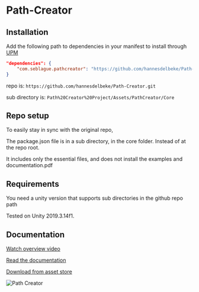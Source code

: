 # Path-Creator

## Installation

Add the following path to dependencies in your manifest to install through [UPM](https://docs.unity3d.com/Packages/com.unity.package-manager-ui@1.8/manual/index.html)
    
```json
"dependencies": {
    "com.seblague.pathcreator": "https://github.com/hannesdelbeke/Path-Creator.git?path=/Path%20Creator%20Project/Assets/PathCreator/Core",  
}
```

repo is: `https://github.com/hannesdelbeke/Path-Creator.git`

sub directory is: `Path%20Creator%20Project/Assets/PathCreator/Core`

## Repo setup 

To easily stay in sync with the original repo,

The package.json file is in a sub directory, in the core folder. Instead of at the repo root.

It includes only the essential files, and does not install the examples and documentation.pdf

## Requirements

You need a unity version that supports sub directories in the github repo path

Tested on Unity 2019.3.14f1.

## Documentation    

[Watch overview video](https://www.youtube.com/watch?v=saAQNRSYU9k)

[Read the documentation](https://docs.google.com/document/d/1-FInNfD2GC-fVXO6KyeTSp9OSKst5AzLxDaBRb69b-Y/edit?usp=sharing)

[Download from asset store](https://assetstore.unity.com/packages/tools/utilities/b-zier-path-creator-136082)

![Path Creator](https://i.imgur.com/xqTCNWK.png)
